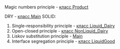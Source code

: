 Magic numbers principle - [класс Product](src/goods/Product.java:6)

DRY - [класс Main](Main.printCatalogue)
SOLID:
1. Single-responsibility principle - [класс Liquid_Dairy](goods.Liquid_Dairy)
2. Open-closed principle - [класс NonLiquid_Dairy](goods/NonLiquid_Dairy.java:3)
3. Liskov substitution principle - [Main](Main.java:20)
4. Interface segregation principle - [класс LiquidGood](goods/LiquidGood.java:4)
